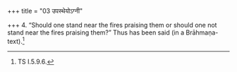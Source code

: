 +++
title = "03 उपस्थेयोऽग्नी"

+++
4. “Should one stand near the fires praising them or should one not stand near the fires praising them?” Thus has been said (in a Brāhmaṇa-text).[^1]  

[^1]: TS I.5.9.6.
